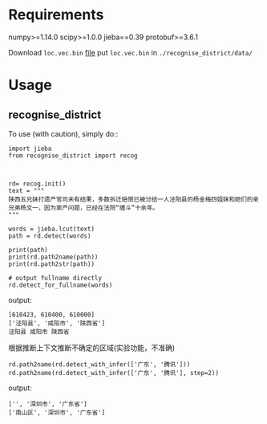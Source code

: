 # Requirements

numpy>=1.14.0
scipy>=1.0.0
jieba==0.39
protobuf>=3.6.1

Download `loc.vec.bin` [file](https://pan.baidu.com/s/1YJe6xjObzyRaV0PmX-OoZg)
put `loc.vec.bin` in `./recognise_district/data/`

# Usage

## recognise_district

To use (with caution), simply do::

```
import jieba
from recognise_district import recog



rd= recog.init()
text = """
陕西五兄妹打遗产官司未有结果，多数拆迁赔偿已被分给一人泾阳县的杨金梅四姐妹和她们的亲兄弟杨文一，因为家产问题，已经在法院“缠斗”十余年。
"""

words = jieba.lcut(text)
path = rd.detect(words)

print(path)
print(rd.path2name(path))
print(rd.path2str(path))

# output fullname directly
rd.detect_for_fullname(words)

```

output:
```
[610423, 610400, 610000]
['泾阳县', '咸阳市', '陕西省']
泾阳县 咸阳市 陕西省
```

根据推断上下文推断不确定的区域(实验功能，不准确)
```
rd.path2name(rd.detect_with_infer(['广东', '腾讯']))
rd.path2name(rd.detect_with_infer(['广东', '腾讯'], step=2))
```
output:
```
['', '深圳市', '广东省']
['南山区', '深圳市', '广东省']
```

